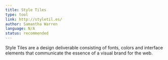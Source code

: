 ```yaml
---
title: Style Tiles
type: tool
link: http://styletil.es/
author: Samantha Warren
language: N/A
status: recommended
---
```


Style Tiles are a design deliverable consisting of fonts, colors and interface elements that communicate the essence of a visual brand for the web.
